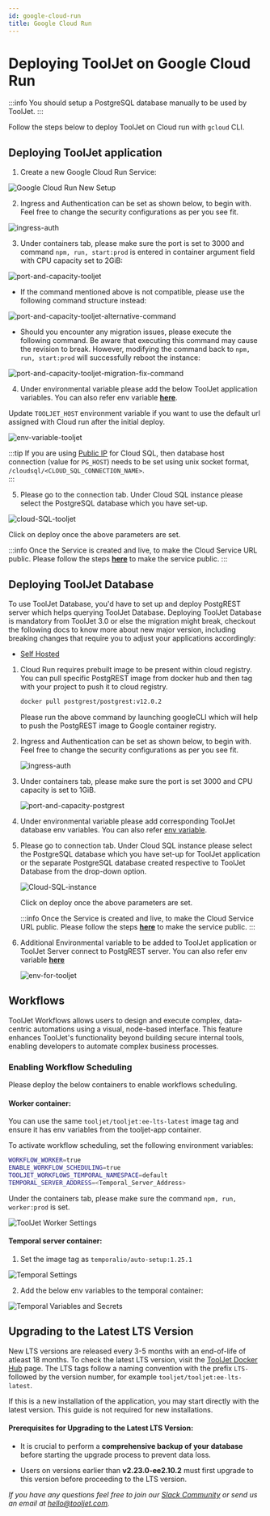 ```yaml
---
id: google-cloud-run
title: Google Cloud Run
---
```


# Deploying ToolJet on Google Cloud Run

:::info
You should setup a PostgreSQL database manually to be used by ToolJet.
:::

Follow the steps below to deploy ToolJet on Cloud run with `gcloud` CLI.

## Deploying ToolJet application
1. Create a new Google Cloud Run Service:

<div style={{textAlign: 'left'}}>
  <img className="screenshot-full" src="/img/cloud-run/google-cloud-run-setup.png" alt="Google Cloud Run New Setup" />
</div>

2. Ingress and Authentication can be set as shown below, to begin with. Feel free to change the security configurations as per you see fit.

<div style={{textAlign: 'center'}}>
  <img className="screenshot-full" src="/img/cloud-run/ingress-auth.png" alt="ingress-auth" />
</div>

3. Under containers tab, please make sure the port is set to 3000 and command `npm, run, start:prod` is entered in container argument field with CPU capacity set to 2GiB:

  <div style={{textAlign: 'center'}}>
  <img className="screenshot-full" src="/img/cloud-run/port-and-capacity-postgrest-v2.png" alt="port-and-capacity-tooljet" />
  </div>


- If the command mentioned above is not compatible, please use the following command structure instead:

 <div style={{textAlign: 'center'}}>
  <img className="screenshot-full" src="/img/cloud-run/port-and-capacity-postgrest-alternative-command.png" alt="port-and-capacity-tooljet-alternative-command" />
  </div>

- Should you encounter any migration issues, please execute the following command. Be aware that executing this command may cause the revision to break. However, modifying the command back to `npm, run, start:prod` will successfully reboot the instance:

 <div style={{textAlign: 'center'}}>
  <img className="screenshot-full" src="/img/cloud-run/port-and-capacity-postgrest-migration-fix-command.png" alt="port-and-capacity-tooljet-migration-fix-command" />
  </div>

4. Under environmental variable please add the below ToolJet application variables. You can also refer env variable [**here**](/docs/setup/env-vars). 

  Update `TOOLJET_HOST` environment variable if you want to use the default url assigned with Cloud run after the initial deploy.

  <div style={{textAlign: 'center'}}>
  <img className="screenshot-full" src="/img/cloud-run/env-variable-tooljet.png" alt="env-variable-tooljet" />
  </div>

:::tip
If you are using [Public IP](https://cloud.google.com/sql/docs/postgres/connect-run) for Cloud SQL, then database host connection (value for `PG_HOST`) needs to be set using unix socket format, `/cloudsql/<CLOUD_SQL_CONNECTION_NAME>`.  
:::


5. Please go to the connection tab. Under Cloud SQL instance please select the PostgreSQL database which you have set-up.

  <div style={{textAlign: 'center'}}>
  <img className="screenshot-full" src="/img/cloud-run/cloud-SQL-tooljet.png" alt="cloud-SQL-tooljet" />
  </div>


Click on deploy once the above parameters are set. 

:::info
Once the Service is created and live, to make the  Cloud Service URL public. Please follow the steps [**here**](https://cloud.google.com/run/docs/securing/managing-access) to make the service public.
:::

## Deploying ToolJet Database 

To use ToolJet Database, you'd have to set up and deploy PostgREST server which helps querying ToolJet Database. Deploying ToolJet Database is mandatory from ToolJet 3.0 or else the migration might break, checkout the following docs to know more about new major version, including breaking changes that require you to adjust your applications accordingly:
- [Self Hosted](/docs/setup/upgrade-to-v3)

1. Cloud Run requires prebuilt image to be present within cloud registry. You can pull specific PostgREST image from docker hub and then tag with your project to push it to cloud registry.
    ```bash
    docker pull postgrest/postgrest:v12.0.2
    ```

    Please run the above command by launching googleCLI which will help to push the PostgREST image to Google container registry. 

2. Ingress and Authentication can be set as shown below, to begin with. Feel free to change the security configurations as per you see fit.

    <img className="screenshot-full" src="/img/cloud-run/ingress-auth.png" alt="ingress-auth" />


3. Under containers tab, please make sure the port is set 3000 and CPU capacity is set to 1GiB.

    <img className="screenshot-full" src="/img/cloud-run/port-and-capacity-postgrest.png" alt="port-and-capacity-postgrest" />
  
4. Under environmental variable please add corresponding ToolJet database env variables. You can also refer [env variable](/docs/setup/env-vars/#enable-tooljet-database-required).

5. Please go to connection tab. Under Cloud SQL instance please select the PostgreSQL database which you have set-up for ToolJet application or the separate PostgreSQL database created respective to ToolJet Database from the drop-down option.

    <img className="screenshot-full" src="/img/cloud-run/Cloud-SQL-instance.png" alt="Cloud-SQL-instance" />

    Click on deploy once the above parameters are set. 

    :::info
    Once the Service is created and live, to make the  Cloud Service URL public. Please follow the steps [**here**](https://cloud.google.com/run/docs/securing/managing-access) to make the service public.
    :::

6. Additional Environmental variable to be added to ToolJet application or ToolJet Server connect to PostgREST server. You can also refer env variable [**here**](./env-vars/#enable-tooljet-database-required)

    <img className="screenshot-full" src="/img/cloud-run/env-for-tooljet.png" alt="env-for-tooljet" />

## Workflows

ToolJet Workflows allows users to design and execute complex, data-centric automations using a visual, node-based interface. This feature enhances ToolJet's functionality beyond building secure internal tools, enabling developers to automate complex business processes.  

### Enabling Workflow Scheduling

Please deploy the below containers to enable workflows scheduling. 

#### Worker container:

You can use the same `tooljet/tooljet:ee-lts-latest` image tag and ensure it has env variables from the tooljet-app container. 

To activate workflow scheduling, set the following environment variables:

```bash
WORKFLOW_WORKER=true
ENABLE_WORKFLOW_SCHEDULING=true
TOOLJET_WORKFLOWS_TEMPORAL_NAMESPACE=default
TEMPORAL_SERVER_ADDRESS=<Temporal_Server_Address>  
```

Under the containers tab, please make sure the command `npm, run, worker:prod` is set.

<div style={{textAlign: 'left'}}>
  <img className="screenshot-full" src="/img/cloud-run/tooljet-worker-settings.png" alt="ToolJet Worker Settings" />
</div>

#### Temporal server container: 

1. Set the image tag as `temporalio/auto-setup:1.25.1`

<div style={{textAlign: 'left'}}>
  <img className="screenshot-full" src="/img/cloud-run/temporal-settings.png" alt="Temporal Settings" />
</div>

2. Add the below env variables to the temporal container: 

<div style={{textAlign: 'left'}}>
  <img className="screenshot-full" src="/img/cloud-run/temporal-variables-and-secrets.png" alt="Temporal Variables and Secrets" />
</div>


## Upgrading to the Latest LTS Version

New LTS versions are released every 3-5 months with an end-of-life of atleast 18 months. To check the latest LTS version, visit the [ToolJet Docker Hub](https://hub.docker.com/r/tooljet/tooljet/tags) page. The LTS tags follow a naming convention with the prefix `LTS-` followed by the version number, for example `tooljet/tooljet:ee-lts-latest`.

If this is a new installation of the application, you may start directly with the latest version. This guide is not required for new installations.

#### Prerequisites for Upgrading to the Latest LTS Version:

- It is crucial to perform a **comprehensive backup of your database** before starting the upgrade process to prevent data loss.

- Users on versions earlier than **v2.23.0-ee2.10.2** must first upgrade to this version before proceeding to the LTS version.

*If you have any questions feel free to join our [Slack Community](https://tooljet.com/slack) or send us an email at hello@tooljet.com.*

